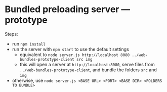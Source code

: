 # Bundled preloading server — prototype

Steps:

* run `npm install`
* run the server with `npm start` to use the default settings
  - equivalent to `node server.js http://localhost 8080 ../web-bundles-prototype-client src img`
  - this will open a server at `http://localhost:8080`, serve files from `../web-bundles-prototype-client`, and bundle the folders `src` and `img`
* otherwise, use `node server.js <BASE URL> <PORT> <BASE DIR> <FOLDERS TO BUNDLE>`
